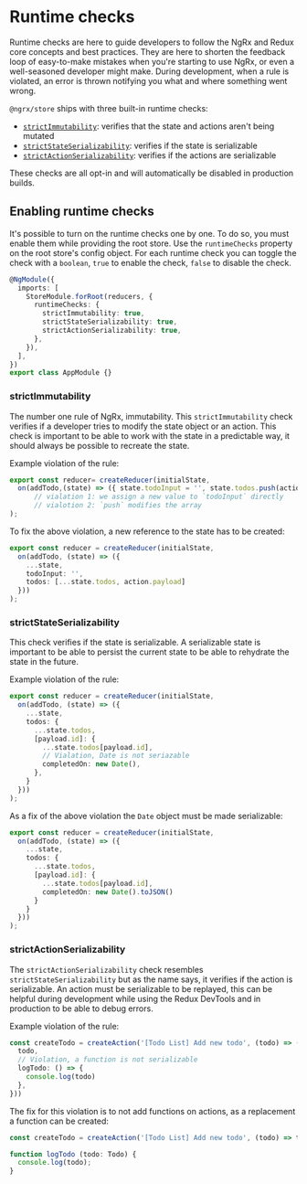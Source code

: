 # Runtime checks

Runtime checks are here to guide developers to follow the NgRx and Redux core concepts and best practices. They are here to shorten the feedback loop of easy-to-make mistakes when you're starting to use NgRx, or even a well-seasoned developer might make. During development, when a rule is violated, an error is thrown notifying you what and where something went wrong.

`@ngrx/store` ships with three built-in runtime checks:

- [`strictImmutability`](#strictimmutability): verifies that the state and actions aren't being mutated
- [`strictStateSerializability`](#strictstateserializability): verifies if the state is serializable
- [`strictActionSerializability`](#strictactionserializability): verifies if the actions are serializable

These checks are all opt-in and will automatically be disabled in production builds.

## Enabling runtime checks

It's possible to turn on the runtime checks one by one. To do so, you must enable them while providing the root store. Use the `runtimeChecks` property on the root store's config object. For each runtime check you can toggle the check with a `boolean`, `true` to enable the check, `false` to disable the check.

```ts
@NgModule({
  imports: [
    StoreModule.forRoot(reducers, {
      runtimeChecks: {
        strictImmutability: true,
        strictStateSerializability: true,
        strictActionSerializability: true,
      },
    }),
  ],
})
export class AppModule {}
```

### strictImmutability

The number one rule of NgRx, immutability. This `strictImmutability` check verifies if a developer tries to modify the state object or an action. This check is important to be able to work with the state in a predictable way, it should always be possible to recreate the state.

Example violation of the rule:

```ts
export const reducer= createReducer(initialState,
  on(addTodo,(state) => ({ state.todoInput = '', state.todos.push(action.payload)  }))
      // vialation 1: we assign a new value to `todoInput` directly
      // vialotion 2: `push` modifies the array
);
```

To fix the above violation, a new reference to the state has to be created:

```ts
export const reducer = createReducer(initialState,
  on(addTodo, (state) => ({
    ...state,
    todoInput: '',
    todos: [...state.todos, action.payload]
  }))
);
```

### strictStateSerializability

This check verifies if the state is serializable. A serializable state is important to be able to persist the current state to be able to rehydrate the state in the future.

Example violation of the rule:

```ts
export const reducer = createReducer(initialState,
  on(addTodo, (state) => ({
    ...state,
    todos: {
      ...state.todos,
      [payload.id]: {
        ...state.todos[payload.id],
        // Vialation, Date is not seriazable
        completedOn: new Date(),
      },
    }
  }))
);
```

As a fix of the above violation the `Date` object must be made serializable:

```ts
export const reducer = createReducer(initialState,
  on(addTodo, (state) => ({
    ...state,
    todos: {
      ...state.todos,
      [payload.id]: {
        ...state.todos[payload.id],
        completedOn: new Date().toJSON()
      }
    }
  }))
);
```

### strictActionSerializability

The `strictActionSerializability` check resembles `strictStateSerializability` but as the name says, it verifies if the action is serializable. An action must be serializable to be replayed, this can be helpful during development while using the Redux DevTools and in production to be able to debug errors.

Example violation of the rule:

```ts
const createTodo = createAction('[Todo List] Add new todo', (todo) => ({
  todo,
  // Violation, a function is not serializable
  logTodo: () => {
    console.log(todo)
  },
}))
```

The fix for this violation is to not add functions on actions, as a replacement a function can be created:

```ts
const createTodo = createAction('[Todo List] Add new todo', (todo) => todo)

function logTodo (todo: Todo) {
  console.log(todo);
}
```